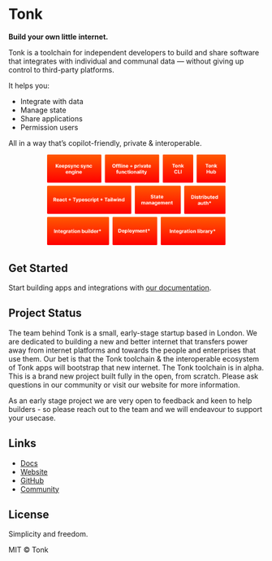 # Tonk

**Build your own little internet.**

Tonk is a toolchain for independent developers to build and share software that integrates with individual and communal data — without giving up control to third-party platforms.

It helps you:

- Integrate with data  
- Manage state  
- Share applications  
- Permission users  

All in a way that’s copilot-friendly, private & interoperable.

<p align="center">
  <img src="./docs/src/images/components.png" width="70%" />
</p>

## Get Started

Start building apps and integrations with [our documentation](https://tonk-labs.github.io/tonk/introduction.html).

## Project Status

The team behind Tonk is a small, early-stage startup based in London. We are dedicated to building a new and better internet that transfers power away from internet platforms and towards the people and enterprises that use them. Our bet is that the Tonk toolchain & the interoperable ecosystem of Tonk apps will bootstrap that new internet. The Tonk toolchain is in alpha. This is a brand new project built fully in the open, from scratch. Please ask questions in our community or visit our website for more information.

As an early stage project we are very open to feedback and keen to help builders - so please reach out to the team and we will endeavour to support your usecase.

## Links

- [Docs](https://tonk-labs.github.io/tonk/introduction.html)
- [Website](https://tonk.xyz)  
- [GitHub](https://github.com/tonk-labs/tonk)  
- [Community](https://t.me/+9W-4wDR9RcM2NWZk)

## License

Simplicity and freedom.

MIT © Tonk
